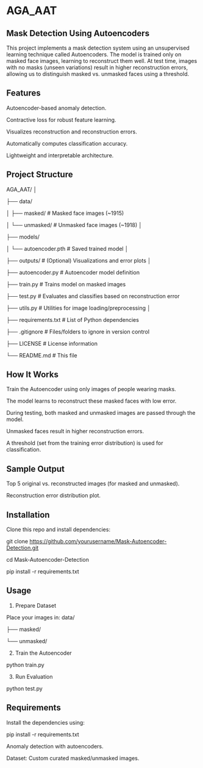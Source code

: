 # AGA_AAT

## Mask Detection Using Autoencoders

This project implements a mask detection system using an unsupervised learning technique called Autoencoders. The model is trained only on masked face images, learning to reconstruct them well. At test time, images with no masks (unseen variations) result in higher reconstruction errors, allowing us to distinguish masked vs. unmasked faces using a threshold.

## Features

Autoencoder-based anomaly detection.

Contractive loss for robust feature learning.

Visualizes reconstruction and reconstruction errors.

Automatically computes classification accuracy.

Lightweight and interpretable architecture.

## Project Structure

AGA_AAT/
│

├── data/

│   ├── masked/          # Masked face images (~1915)

│   └── unmasked/        # Unmasked face images (~1918)
│

├── models/

│   └── autoencoder.pth  # Saved trained model
│

├── outputs/             # (Optional) Visualizations and error plots
│

├── autoencoder.py       # Autoencoder model definition

├── train.py             # Trains model on masked images

├── test.py              # Evaluates and classifies based on reconstruction error

├── utils.py             # Utilities for image loading/preprocessing
│

├── requirements.txt     # List of Python dependencies

├── .gitignore           # Files/folders to ignore in version control

├── LICENSE              # License information

└── README.md            # This file


## How It Works

Train the Autoencoder using only images of people wearing masks.

The model learns to reconstruct these masked faces with low error.

During testing, both masked and unmasked images are passed through the model.

Unmasked faces result in higher reconstruction errors.

A threshold (set from the training error distribution) is used for classification.

## Sample Output

Top 5 original vs. reconstructed images (for masked and unmasked).

Reconstruction error distribution plot.

## Installation

Clone this repo and install dependencies:

git clone https://github.com/yourusername/Mask-Autoencoder-Detection.git

cd Mask-Autoencoder-Detection

pip install -r requirements.txt

## Usage

1. Prepare Dataset

Place your images in:
data/

├── masked/

└── unmasked/

2. Train the Autoencoder

python train.py

3. Run Evaluation

python test.py

## Requirements

Install the dependencies using:

pip install -r requirements.txt

Anomaly detection with autoencoders.

Dataset: Custom curated masked/unmasked images.
